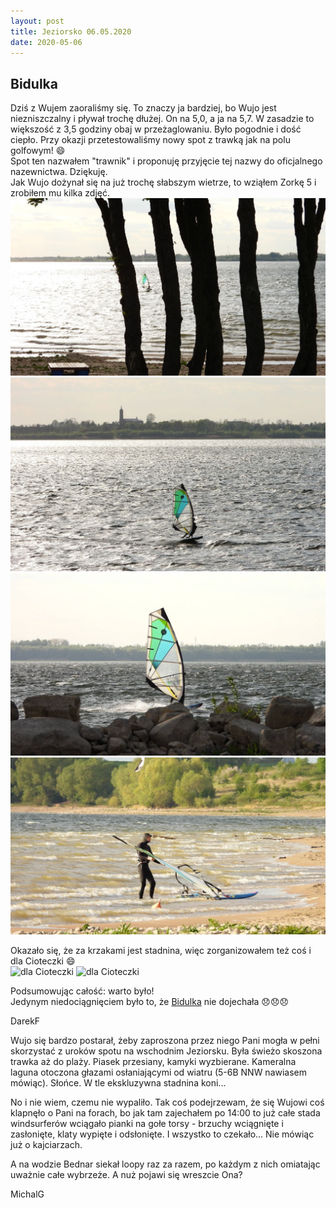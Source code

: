 ```yaml
---
layout: post
title: Jeziorsko 06.05.2020
date: 2020-05-06
---
```


## Bidulka  

Dziś z Wujem zaoraliśmy się. To znaczy ja bardziej, bo Wujo jest niezniszczalny i pływał trochę dłużej.
On na 5,0, a ja na 5,7. W zasadzie to większość z 3,5 godziny obaj w przeżaglowaniu.
Było pogodnie i dość ciepło. Przy okazji przetestowaliśmy nowy spot z trawką jak na polu golfowym! :smile:  
Spot ten nazwałem "trawnik" i proponuję przyjęcie tej nazwy do oficjalnego nazewnictwa. Dziękuję.  
Jak Wujo dożynał się na już trochę słabszym wietrze, to wziąłem Zorkę 5 i zrobiłem mu kilka zdjęć.
![kilka zdjęć](https://raw.githubusercontent.com/naspocie/blog/master/images/2020-05-06-Jeziorsko/DSCN0068.jpg "kilka zdjęć")
![kilka zdjęć](https://raw.githubusercontent.com/naspocie/blog/master/images/2020-05-06-Jeziorsko/DSCN0073.jpg "kilka zdjęć")
![kilka zdjęć](https://raw.githubusercontent.com/naspocie/blog/master/images/2020-05-06-Jeziorsko/DSCN0121.jpg "kilka zdjęć")
![kilka zdjęć](https://raw.githubusercontent.com/naspocie/blog/master/images/2020-05-06-Jeziorsko/DSCN0125.jpg "kilka zdjęć")

Okazało się, że za krzakami jest stadnina, więc zorganizowałem też coś i dla Cioteczki :smile:  
![dla Cioteczki](https://raw.githubusercontent.com/naspocie/blog/master/images/2020-03-21-Jeziorsko/DSCN0158.jpg "dla Cioteczki")
![dla Cioteczki](https://raw.githubusercontent.com/naspocie/blog/master/images/2020-03-21-Jeziorsko/DSCN0167.jpg "dla Cioteczki")

Podsumowując całość: warto było!  
Jedynym niedociągnięciem było to, że [Bidulka](https://thumbs.dreamstime.com/z/windsurfer-pool-10753251.jpg) nie dojechała :disappointed::disappointed::disappointed:  

DarekF  

Wujo się bardzo postarał, żeby zaproszona przez niego Pani mogła w pełni skorzystać z uroków spotu na wschodnim Jeziorsku. 
Była świeżo skoszona trawka aż do plaży. Piasek przesiany, kamyki wyzbierane. 
Kameralna laguna otoczona głazami osłaniającymi od wiatru (5-6B NNW nawiasem mówiąc). Słońce. W tle ekskluzywna stadnina koni...  

No i nie wiem, czemu nie wypaliło. Tak coś podejrzewam, że się Wujowi coś klapnęło o Pani na forach, 
bo jak tam zajechałem po 14:00 to już całe stada windsurferów wciągało pianki na gołe torsy - brzuchy wciągnięte i zasłonięte, klaty wypięte i odsłonięte. 
I wszystko to czekało... Nie mówiąc już o kajciarzach.  

A na wodzie Bednar siekał loopy raz za razem, po każdym z nich omiatając uważnie całe wybrzeże. A nuż pojawi się wreszcie Ona?

MichalG